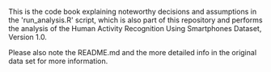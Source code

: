 This is the code book explaining noteworthy decisions and assumptions in the 'run_analysis.R' script, which is also part of this repository and performs the analysis of the
Human Activity Recognition Using Smartphones Dataset, Version 1.0.

Please also note the README.md and the more detailed info in the original data set for more information.

